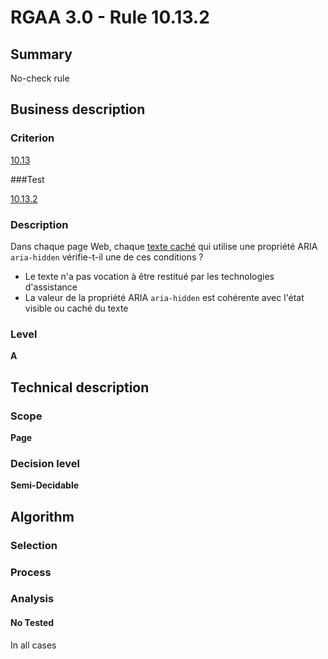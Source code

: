 # RGAA 3.0 -  Rule 10.13.2

## Summary

No-check rule

## Business description

### Criterion

[10.13](http://disic.github.io/rgaa_referentiel_en/RGAA3.0_Criteria_English_version_v1.html#crit-10-13)

###Test

[10.13.2](http://disic.github.io/rgaa_referentiel_en/RGAA3.0_Criteria_English_version_v1.html#test-10.13.2)

### Description

Dans chaque page Web, chaque <a href="http://references.modernisation.gouv.fr/referentiel-technique-0#mTexteCache">texte cach&eacute;</a> qui utilise une propri&eacute;t&eacute; ARIA `aria-hidden` v&eacute;rifie-t-il une de ces conditions ? 
 
 * Le texte n'a pas vocation &agrave; &ecirc;tre restitu&eacute; par les technologies d'assistance 
 * La valeur de la propri&eacute;t&eacute; ARIA `aria-hidden` est coh&eacute;rente avec l'&eacute;tat visible ou cach&eacute; du texte 


### Level

**A**

## Technical description

### Scope

**Page**

### Decision level

**Semi-Decidable**

## Algorithm

### Selection

### Process

### Analysis

#### No Tested 

In all cases

